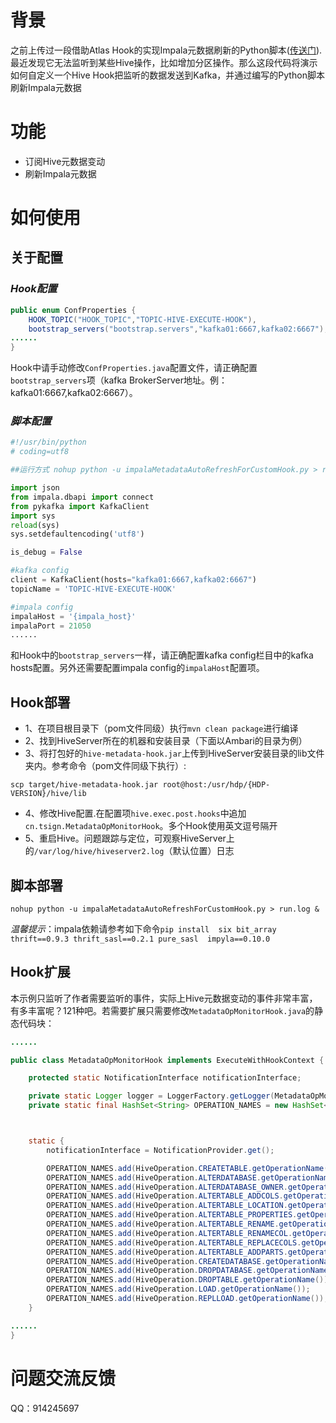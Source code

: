 # 背景
之前上传过一段借助Atlas Hook的实现Impala元数据刷新的Python脚本([传送门](https://github.com/Observe-secretly/AutoRefreshImpala)).最近发现它无法监听到某些Hive操作，比如增加分区操作。那么这段代码将演示如何自定义一个Hive Hook把监听的数据发送到Kafka，并通过编写的Python脚本刷新Impala元数据

# 功能
- 订阅Hive元数据变动
- 刷新Impala元数据

# 如何使用

## 关于配置

### *Hook配置*
``` java
public enum ConfProperties {
    HOOK_TOPIC("HOOK_TOPIC","TOPIC-HIVE-EXECUTE-HOOK"),
    bootstrap_servers("bootstrap.servers","kafka01:6667,kafka02:6667"),
......
}
```
Hook中请手动修改`ConfProperties.java`配置文件，请正确配置`bootstrap_servers`项（kafka BrokerServer地址。例：kafka01:6667,kafka02:6667）。

### *脚本配置*
```python
#!/usr/bin/python
# coding=utf8

##运行方式 nohup python -u impalaMetadataAutoRefreshForCustomHook.py > run.log &

import json
from impala.dbapi import connect
from pykafka import KafkaClient
import sys
reload(sys)
sys.setdefaultencoding('utf8')

is_debug = False

#kafka config
client = KafkaClient(hosts="kafka01:6667,kafka02:6667")
topicName = 'TOPIC-HIVE-EXECUTE-HOOK'

#impala config
impalaHost = '{impala_host}'
impalaPort = 21050
......
```
和Hook中的`bootstrap_servers`一样，请正确配置kafka config栏目中的kafka hosts配置。另外还需要配置impala config的`impalaHost`配置项。

## Hook部署
- 1、在项目根目录下（pom文件同级）执行`mvn clean package`进行编译
- 2、找到HiveServer所在的机器和安装目录（下面以Ambari的目录为例）
- 3、将打包好的`hive-metadata-hook.jar`上传到HiveServer安装目录的lib文件夹内。参考命令（pom文件同级下执行）:
``` shell
scp target/hive-metadata-hook.jar root@host:/usr/hdp/{HDP-VERSION}/hive/lib
```
- 4、修改Hive配置.在配置项`hive.exec.post.hooks`中追加`cn.tsign.MetadataOpMonitorHook`。多个Hook使用英文逗号隔开
- 5、重启Hive。问题跟踪与定位，可观察HiveServer上的`/var/log/hive/hiveserver2.log`（默认位置）日志

## 脚本部署
```
nohup python -u impalaMetadataAutoRefreshForCustomHook.py > run.log &
```
*温馨提示*：impala依赖请参考如下命令`pip install  six bit_array thrift==0.9.3 thrift_sasl==0.2.1 pure_sasl  impyla==0.10.0`

## Hook扩展
本示例只监听了作者需要监听的事件，实际上Hive元数据变动的事件非常丰富，有多丰富呢？121种吧。若需要扩展只需要修改`MetadataOpMonitorHook.java`的静态代码块：
``` java 
......

public class MetadataOpMonitorHook implements ExecuteWithHookContext {

    protected static NotificationInterface notificationInterface;

    private static Logger logger = LoggerFactory.getLogger(MetadataOpMonitorHook.class);
    private static final HashSet<String> OPERATION_NAMES = new HashSet<>();



    static {
        notificationInterface = NotificationProvider.get();

        OPERATION_NAMES.add(HiveOperation.CREATETABLE.getOperationName());
        OPERATION_NAMES.add(HiveOperation.ALTERDATABASE.getOperationName());
        OPERATION_NAMES.add(HiveOperation.ALTERDATABASE_OWNER.getOperationName());
        OPERATION_NAMES.add(HiveOperation.ALTERTABLE_ADDCOLS.getOperationName());
        OPERATION_NAMES.add(HiveOperation.ALTERTABLE_LOCATION.getOperationName());
        OPERATION_NAMES.add(HiveOperation.ALTERTABLE_PROPERTIES.getOperationName());
        OPERATION_NAMES.add(HiveOperation.ALTERTABLE_RENAME.getOperationName());
        OPERATION_NAMES.add(HiveOperation.ALTERTABLE_RENAMECOL.getOperationName());
        OPERATION_NAMES.add(HiveOperation.ALTERTABLE_REPLACECOLS.getOperationName());
        OPERATION_NAMES.add(HiveOperation.ALTERTABLE_ADDPARTS.getOperationName());
        OPERATION_NAMES.add(HiveOperation.CREATEDATABASE.getOperationName());
        OPERATION_NAMES.add(HiveOperation.DROPDATABASE.getOperationName());
        OPERATION_NAMES.add(HiveOperation.DROPTABLE.getOperationName());
        OPERATION_NAMES.add(HiveOperation.LOAD.getOperationName());
        OPERATION_NAMES.add(HiveOperation.REPLLOAD.getOperationName());
    }

......
}
```

# 问题交流反馈
QQ：914245697
